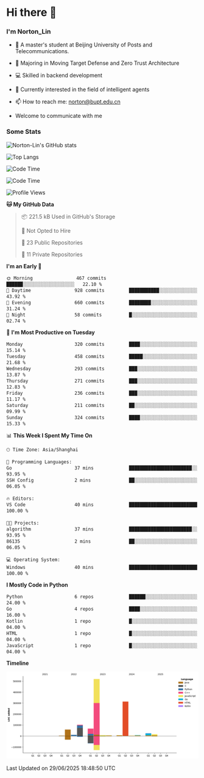 
# Hi there 👋

### I'm Norton_Lin
- 🏫 A master's student at Beijing University of Posts and Telecommunications.
- 🌱 Majoring in Moving Target Defense and Zero Trust Architecture
- 💻 Skilled in backend development
- 🤖 Currently interested in the field of intelligent agents
- 📫 How to reach me: [norton@bupt.edu.cn](mailto:norton@bupt.edu.cn)

- Welcome to communicate with me

### Some Stats
![Norton-Lin's GitHub stats](https://github-readme-stats.vercel.app/api?username=Norton-Lin&count_private=true&show_icons=true&theme=radical)

![Top Langs](https://github-readme-stats.vercel.app/api/top-langs/?username=Norton-Lin&langs_count=10&layout=compact)

![Code Time](https://github-readme-stats.vercel.app/api/wakatime?username=Norton_Lin)

<!--START_SECTION:waka-->
![Code Time](http://img.shields.io/badge/Code%20Time-999%20hrs%204%20mins-blue)

![Profile Views](http://img.shields.io/badge/Profile%20Views-0-blue)

**🐱 My GitHub Data** 

> 📦 221.5 kB Used in GitHub's Storage 
 > 
> 🚫 Not Opted to Hire
 > 
> 📜 23 Public Repositories 
 > 
> 🔑 11 Private Repositories 
 > 
**I'm an Early 🐤** 

```text
🌞 Morning                467 commits         ██████░░░░░░░░░░░░░░░░░░░   22.10 % 
🌆 Daytime                928 commits         ███████████░░░░░░░░░░░░░░   43.92 % 
🌃 Evening                660 commits         ████████░░░░░░░░░░░░░░░░░   31.24 % 
🌙 Night                  58 commits          █░░░░░░░░░░░░░░░░░░░░░░░░   02.74 % 
```
📅 **I'm Most Productive on Tuesday** 

```text
Monday                   320 commits         ████░░░░░░░░░░░░░░░░░░░░░   15.14 % 
Tuesday                  458 commits         █████░░░░░░░░░░░░░░░░░░░░   21.68 % 
Wednesday                293 commits         ███░░░░░░░░░░░░░░░░░░░░░░   13.87 % 
Thursday                 271 commits         ███░░░░░░░░░░░░░░░░░░░░░░   12.83 % 
Friday                   236 commits         ███░░░░░░░░░░░░░░░░░░░░░░   11.17 % 
Saturday                 211 commits         ██░░░░░░░░░░░░░░░░░░░░░░░   09.99 % 
Sunday                   324 commits         ████░░░░░░░░░░░░░░░░░░░░░   15.33 % 
```


📊 **This Week I Spent My Time On** 

```text
🕑︎ Time Zone: Asia/Shanghai

💬 Programming Languages: 
Go                       37 mins             ███████████████████████░░   93.95 % 
SSH Config               2 mins              ██░░░░░░░░░░░░░░░░░░░░░░░   06.05 % 

🔥 Editors: 
VS Code                  40 mins             █████████████████████████   100.00 % 

🐱‍💻 Projects: 
algorithm                37 mins             ███████████████████████░░   93.95 % 
86135                    2 mins              ██░░░░░░░░░░░░░░░░░░░░░░░   06.05 % 

💻 Operating System: 
Windows                  40 mins             █████████████████████████   100.00 % 
```

**I Mostly Code in Python** 

```text
Python                   6 repos             ██████░░░░░░░░░░░░░░░░░░░   24.00 % 
Go                       4 repos             ████░░░░░░░░░░░░░░░░░░░░░   16.00 % 
Kotlin                   1 repo              █░░░░░░░░░░░░░░░░░░░░░░░░   04.00 % 
HTML                     1 repo              █░░░░░░░░░░░░░░░░░░░░░░░░   04.00 % 
JavaScript               1 repo              █░░░░░░░░░░░░░░░░░░░░░░░░   04.00 % 
```



**Timeline**

![Lines of Code chart](https://raw.githubusercontent.com/Norton-Lin/Norton-Lin/main/assets/bar_graph.png)


 Last Updated on 29/06/2025 18:48:50 UTC
<!--END_SECTION:waka-->
